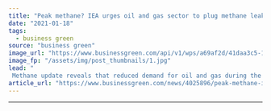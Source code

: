 ```yaml
---
title: "Peak methane? IEA urges oil and gas sector to plug methane leakage"
date: "2021-01-18"
tags: 
  - business green
source: "business green"
image_url: "https://www.businessgreen.com/api/v1/wps/a69af2d/41daa3c5-1b81-45ee-948c-3f189bda4435/5/oil-pipeline-junction-against-dawn-sky-185x114.jpg"
image_fp: "/assets/img/post_thumbnails/1.jpg"
lead: "
 Methane update reveals that reduced demand for oil and gas during the pandemic's shutdown of industry and travel saw methane emissions drop 10 per cent in 2020 ..."
article_url: "https://www.businessgreen.com/news/4025896/peak-methane-iea-urges-oil-gas-sector-plug-methane-leakage"
---
```


---
